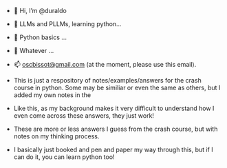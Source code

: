 - 👋 Hi, I’m @duraldo
- 👀 LLMs and PLLMs, learning python...
- 🌱 Python basics ...
- 💞️ Whatever ...
- 📫 oscbissot@gmail.com (at the moment, please use this email).

- This is just a respository of notes/examples/answers for the crash course in python. Some may be similiar or even the same as others, but I added my own notes in the
- Like this, as my background makes it very difficult to understand how I even come across these answers, they just work!

- These are more or less answers I guess from the crash course, but with notes on my thinking process.
- I basically just booked and pen and paper my way through this, but if I can do it, you can learn python too!

<!---
duraldo/duraldo is a ✨ special ✨ repository because its `README.md` (this file) appears on your GitHub profile.
You can click the Preview link to take a look at your changes.
--->
